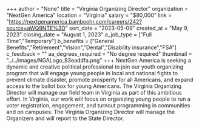 +++
author = "None"
title = "Virginia Organizing Director"
organization = "NextGen America"
location = "Virginia"
salary = "$80,000"
link = "https://nextgenamerica.bamboohr.com/careers/242?source=aWQ9NTE%3D"
sort_date = "2023-05-09"
created_at = "May 9, 2023"
closing_date = "August 1, 2023"
a_job_type = ["Full Time","Temporary"]
b_benefits = ["General Benefits","Retirement","Vision","Dental","Disability insurance","FSA"]
c_feedback = ""
aa_degrees_required = "No degree required"
thumbnail = "../../images/NGALogo_93eaddfa.png"
+++
NextGen America is seeking a dynamic and creative political professional to join our youth organizing program that will engage young people in local and national fights to prevent climate disaster, promote prosperity for all Americans, and expand access to the ballot box for young Americans. The Virginia Organizing Director will manage our field team in Virginia as part of this ambitious effort. In Virginia, our work will focus on organizing young people to run a voter registration, engagement, and turnout programming in communities and on campuses. The Virginia Organizing Director will manage the Organizers and will report to the State Director. 